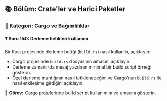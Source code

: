 ## 📚 Bölüm: Crate'ler ve Harici Paketler  
### 🔹 Kategori: Cargo ve Bağımlılıklar  
#### ❓ Soru 150: Derleme betikleri kullanımı

Bir Rust projesinde derleme betiği (`build.rs`) nasıl kullanılır, açıklayın:

- Cargo projesinde `build.rs` dosyasının amacını açıklayın.
- Derleme zamanında mesaj yazdıran minimal bir build script örneği gösterin.
- Özel derleme mantığının nasıl tetikleneceğini ve Cargo'nun `build.rs` ile nasıl etkileşime girdiğini açıklayın.

🔧 **Görev:** Cargo projelerinde build script kullanımını ve amacını gösterin.
